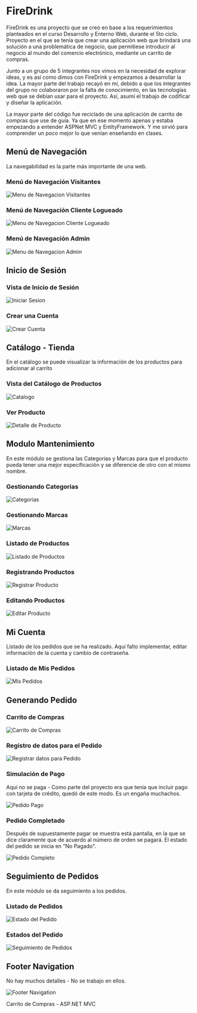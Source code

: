 # FireDrink

FireDrink es una proyecto que se creó en base a los requerimientos planteados en el curso Desarrollo y Enterno Web, 
durante el 5to ciclo. Proyecto en el que se tenía que crear una aplicación web que brindará una solución a una problemática de negocio, 
que permitiese introducir al negocio al mundo del comercio electrónico, mediante un carrito de compras.

Junto a un grupo de 5 integrantes nos vimos en la necesidad de explorar ideas, y es así como dimos con FireDrink y empezamos a 
desarrollar la idea. La mayor parte del trabajo recayó en mí, debido a que los integrantes del grupo no colaboraron por la falta de
conocimiento, en las tecnologías web que se debían usar para el proyecto. Así, asumí el trabajo de codificar y diseñar la aplicación.

La mayor parte del código fue reciclado de una aplicación de carrito de compras que use de guía. Ya que en ese momento
apenas y estaba empezando a entender ASPNet MVC y EntityFramework. Y me sirvió para comprender un poco mejor lo que venían enseñando en
clases.

## Menú de Navegación
La navegabilidad es la parte más importante de una web.

### Menú de Navegación Visitantes
![Menu de Navegacion Visitantes](https://github.com/Shoy777/FireDrink/blob/master/Interfaces/Menu%20General.png)

### Menú de Navegación Cliente Logueado
![Menu de Navegacion Cliente Logueado](https://github.com/Shoy777/FireDrink/blob/master/Interfaces/Menu%20Cliente.png)

### Menú de Navegación Admin
![Menu de Navegacion Admin](https://github.com/Shoy777/FireDrink/blob/master/Interfaces/Menu%20de%20Navegacion.png)

## Inicio de Sesión

### Vista de Inicio de Sesión
![Iniciar Sesion](https://github.com/Shoy777/FireDrink/blob/master/Interfaces/Inicio%20de%20Sesion.png)

### Crear una Cuenta
![Crear Cuenta](https://github.com/Shoy777/FireDrink/blob/master/Interfaces/Crear%20Cuenta.png)

## Catálogo - Tienda
En el catálogo se puede visualizar la información de los productos para adicionar al carrito

### Vista del Catálogo de Productos
![Catalogo](https://github.com/Shoy777/FireDrink/blob/master/Interfaces/Catalogo.png)

### Ver Producto
![Detalle de Producto](https://github.com/Shoy777/FireDrink/blob/master/Interfaces/Detalle%20de%20Producto.png)

## Modulo Mantenimiento
En este módulo se gestiona las Categorias y Marcas para que el producto pueda tener una mejor especificación y se diferencie 
de otro con el mismo nombre.

### Gestionando Categorias
![Categorias](https://github.com/Shoy777/FireDrink/blob/master/Interfaces/Categorias.png)

### Gestionando Marcas
![Marcas](https://github.com/Shoy777/FireDrink/blob/master/Interfaces/Marcas.png)

### Listado de Productos
![Listado de Productos](https://github.com/Shoy777/FireDrink/blob/master/Interfaces/Listado%20de%20Productos.png)

### Registrando Productos
![Registrar Producto](https://github.com/Shoy777/FireDrink/blob/master/Interfaces/Registrar%20Producto.png)

### Editando Productos
![Editar Producto](https://github.com/Shoy777/FireDrink/blob/master/Interfaces/Modificar%20Producto.png)

## Mi Cuenta
Listado de los pedidos que se ha realizado. Aquí falto implementar, editar información de la cuenta y cambio de contraseña.

### Listado de Mis Pedidos
![Mis Pedidos](https://github.com/Shoy777/FireDrink/blob/master/Interfaces/Mis%20Pedidos.png)

## Generando Pedido

### Carrito de Compras
![Carrito de Compras](https://github.com/Shoy777/FireDrink/blob/master/Interfaces/Cart.png)

### Registro de datos para el Pedido
![Registrar datos para Pedido](https://github.com/Shoy777/FireDrink/blob/master/Interfaces/Pedido.png)

### Simulación de Pago
Aquí no se paga - Como parte del proyecto era que tenía que incluir pago con tarjeta de crédito, quedó de este modo.
Es un engaña muchachos.

![Pedido Pago](https://github.com/Shoy777/FireDrink/blob/master/Interfaces/Pago.png)

### Pedido Completado
Después de supuestamente pagar se muestra está pantalla, en la que se dice claramente que de acuerdo al número de orden se
pagará. El estado del pedido se inicia en "No Pagado".

![Pedido Completo](https://github.com/Shoy777/FireDrink/blob/master/Interfaces/Completo.png)

## Seguimiento de Pedidos
En este módulo se da seguimiento a los pedidos.

### Listado de Pedidos
![Estado del Pedido](https://github.com/Shoy777/FireDrink/blob/master/Interfaces/Estado%20de%20los%20Pedidos.png)

### Estados del Pedido
![Seguimiento de Pedidos](https://github.com/Shoy777/FireDrink/blob/master/Interfaces/Seguimiento%20de%20Pedidos.png)

## Footer Navigation
No hay muchos detalles - No se trabajo en ellos.

![Footer Navigation](https://github.com/Shoy777/FireDrink/blob/master/Interfaces/Footer%20Navegacion.png)










Carrito de Compras - ASP.NET MVC
